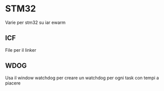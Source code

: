# STM32
Varie per stm32 su iar ewarm


## ICF

File per il linker

## WDOG

Usa il window watchdog per creare un watchdog per ogni task
con tempi a piacere